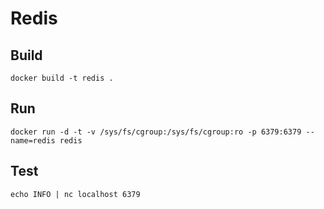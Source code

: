 # Redis

## Build

    docker build -t redis .

## Run

    docker run -d -t -v /sys/fs/cgroup:/sys/fs/cgroup:ro -p 6379:6379 --name=redis redis

## Test

    echo INFO | nc localhost 6379
